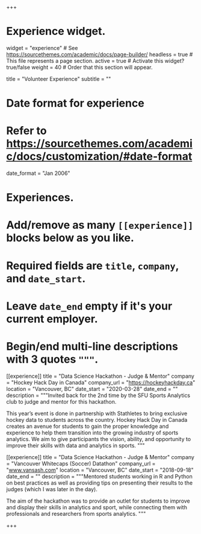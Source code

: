 +++
# Experience widget.
widget = "experience"  # See https://sourcethemes.com/academic/docs/page-builder/
headless = true  # This file represents a page section.
active = true  # Activate this widget? true/false
weight = 40  # Order that this section will appear.

title = "Volunteer Experience"
subtitle = ""

# Date format for experience
#   Refer to https://sourcethemes.com/academic/docs/customization/#date-format
date_format = "Jan 2006"

# Experiences.
#   Add/remove as many `[[experience]]` blocks below as you like.
#   Required fields are `title`, `company`, and `date_start`.
#   Leave `date_end` empty if it's your current employer.
#   Begin/end multi-line descriptions with 3 quotes `"""`.
[[experience]]
  title = "Data Science Hackathon - Judge & Mentor"
  company = "Hockey Hack Day in Canada"
  company_url = "https://hockeyhackday.ca"
  location = "Vancouver, BC"
  date_start = "2020-03-28"
  date_end = ""
  description = """Invited back for the 2nd time by the SFU Sports Analytics club to judge and mentor for this hackathon.
  
  This year’s event is done in partnership with Stathletes to bring exclusive hockey data to students across the country.  Hockey Hack Day in Canada creates an avenue for students to gain the proper knowledge and experience to help them transition into the growing industry of sports analytics.  We aim to give participants the vision, ability, and opportunity to improve their skills with data and analytics in sports.
  """

[[experience]]
  title = "Data Science Hackathon - Judge & Mentor"
  company = "Vancouver Whitecaps (Soccer) Datathon"
  company_url = "www.vansash.com"
  location = "Vancouver, BC"
  date_start = "2018-09-18"
  date_end = ""
  description = """Mentored students working in R and Python on best practices as well as providing tips on presenting their results to the judges (which I was later in the day).
  
  The aim of the hackathon was to provide an outlet for students to improve and display their skills in analytics and sport, while connecting them with professionals and researchers from sports analytics. 
  """

+++
